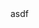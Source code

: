 <!DOCTYPE html>
<html>
  <div id = "maindiv">asdf</div>
  <script src = "script.js"></script>
</html>
